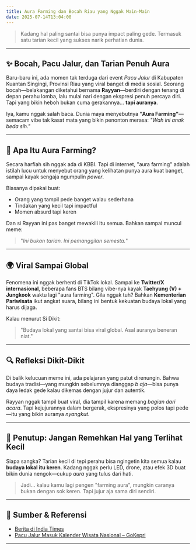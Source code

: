 ```yaml
---
title: Aura Farming dan Bocah Riau yang Nggak Main-Main
date: 2025-07-14T13:04:00
---
```

> Kadang hal paling santai bisa punya impact paling gede. Termasuk satu tarian kecil yang sukses narik perhatian dunia.

---

## ✨ Bocah, Pacu Jalur, dan Tarian Penuh Aura

Baru-baru ini, ada momen tak terduga dari event _Pacu Jalur_ di Kabupaten Kuantan Singingi, Provinsi Riau yang viral banget di media sosial. Seorang bocah—belakangan diketahui bernama **Rayyan**—berdiri dengan tenang di depan perahu lomba, lalu mulai nari dengan ekspresi penuh percaya diri. Tapi yang bikin heboh bukan cuma gerakannya... **tapi auranya**.

Iya, kamu nggak salah baca. Dunia maya menyebutnya **"Aura Farming"**—semacam vibe tak kasat mata yang bikin penonton merasa: _"Wah ini anak beda sih."_

---

## 🌊 Apa Itu Aura Farming?

Secara harfiah sih nggak ada di KBBI. Tapi di internet, "aura farming" adalah istilah lucu untuk menyebut orang yang kelihatan punya aura kuat banget, sampai kayak sengaja ngumpulin _power_.

Biasanya dipakai buat:

- Orang yang tampil pede banget walau sederhana
- Tindakan yang kecil tapi impactful
- Momen absurd tapi keren

Dan si Rayyan ini pas banget mewakili itu semua. Bahkan sampai muncul meme:

> "_Ini bukan tarian. Ini pemanggilan semesta._"

---

## 🌍 Viral Sampai Global

Fenomena ini nggak berhenti di TikTok lokal. Sampai ke **Twitter/X internasional**, beberapa fans BTS bilang vibe-nya kayak **Taehyung (V) + Jungkook** waktu lagi "aura farming". Gila nggak tuh? Bahkan **Kementerian Pariwisata** ikut angkat suara, bilang ini bentuk kekuatan budaya lokal yang harus dijaga.

Kalau menurut Si Dikit:

> "Budaya lokal yang santai bisa viral global. Asal auranya beneran niat."

---

## 🔍 Refleksi Dikit-Dikit

Di balik kelucuan meme ini, ada pelajaran yang patut direnungin. Bahwa budaya tradisi—yang mungkin sebelumnya dianggap _b aja_—bisa punya daya ledak gede kalau dikemas dengan jujur dan autentik.

Rayyan nggak tampil buat viral, dia tampil karena memang _bagian dari acara_. Tapi kejujurannya dalam bergerak, ekspresinya yang polos tapi pede—itu yang bikin auranya _nyangkut_.

---

## 🚀 Penutup: Jangan Remehkan Hal yang Terlihat Kecil

Siapa sangka? Tarian kecil di tepi perahu bisa ngingetin kita semua kalau **budaya lokal itu keren**. Kadang nggak perlu LED, drone, atau efek 3D buat bikin dunia nengok—cukup _aura_ yang tulus dari hati.

> Jadi... kalau kamu lagi pengen "farming aura", mungkin caranya bukan dengan sok keren. Tapi jujur aja sama diri sendiri.

---

## 📌 Sumber & Referensi

- [Berita di India Times](https://indiatimes.com/trending/bts-v-and-jungkook-aura-legends-taekooks-viral-aura-farmer-dance-gets-approval-from-indonesias-tourism-ministry-664168.html)
- [Pacu Jalur Masuk Kalender Wisata Nasional – GoKepri](https://gokepri.com/pacu-jalur-riau-masuk-ken-2025-jadi-daya-tarik-wisata-global/)

---
